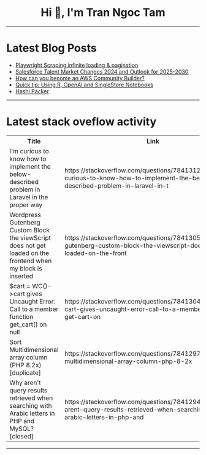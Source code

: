 <h1 align="center">Hi 👋, I'm Tran Ngoc Tam</h1>

---

# Latest Blog Posts 
<!-- BLOG-POST-LIST:START -->
- [Playwright Scraping infinite loading &amp; pagination](https://dev.to/devloker/playwright-scraping-infinite-loading-pagination-4pid)
- [Salesforce Talent Market Changes 2024 and Outlook for 2025-2030](https://dev.to/doriansabitov/salesforce-talent-market-changes-2024-and-outlook-for-2025-2030-5ddj)
- [How can you become an AWS Community Builder?](https://dev.to/aws-builders/how-can-you-become-an-aws-community-builder-29f4)
- [Quick tip: Using R, OpenAI and SingleStore Notebooks](https://dev.to/singlestore/quick-tip-using-r-openai-and-singlestore-notebooks-2eee)
- [Hashi Packer](https://dev.to/arindam0310018/hashi-packer-4082)
<!-- BLOG-POST-LIST:END -->

---

# Latest stack oveflow activity
<table>
  <tr><th>Title</th><th>Link</th></tr>
  <!-- STACKOVERFLOW:START --><tr><td>I&#39;m curious to know how to implement the below-described problem in Laravel in the proper way</td><td>https://stackoverflow.com/questions/78413124/im-curious-to-know-how-to-implement-the-below-described-problem-in-laravel-in-t</td></tr><tr><td>Wordpress Gutenberg Custom Block the viewScript does not get loaded on the frontend when my block is inserted</td><td>https://stackoverflow.com/questions/78413050/wordpress-gutenberg-custom-block-the-viewscript-does-not-get-loaded-on-the-front</td></tr><tr><td>$cart = WC&lpar;&rpar;-&gt;cart gives Uncaught Error: Call to a member function get_cart&lpar;&rpar; on null</td><td>https://stackoverflow.com/questions/78413045/cart-wc-cart-gives-uncaught-error-call-to-a-member-function-get-cart-on</td></tr><tr><td>Sort Multidimensional array column &lpar;PHP 8.2x&rpar; [duplicate]</td><td>https://stackoverflow.com/questions/78412972/sort-multidimensional-array-column-php-8-2x</td></tr><tr><td>Why aren&#39;t query results retrieved when searching with Arabic letters in PHP and MySQL? [closed]</td><td>https://stackoverflow.com/questions/78412945/why-arent-query-results-retrieved-when-searching-with-arabic-letters-in-php-and</td></tr><!-- STACKOVERFLOW:END -->
</table>

---


